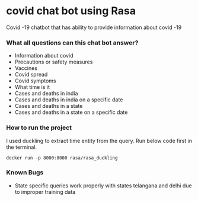 # covid chat bot using Rasa
Covid -19 chatbot that has ability to provide information about covid -19

### What all questions can this chat bot answer?

- Information about covid
- Precautions or safety measures
- Vaccines
- Covid spread
- Covid symptoms
- What time is it
- Cases and deaths in india 
- Cases and deaths in india on a specific date
- Cases and deaths in a state
- Cases and deaths in a state on a specific date


### How to run the project
I used duckling to extract time entity from the query. Run below code first in the terminal.
``` 
docker run -p 8000:8000 rasa/rasa_duckling
```  


### Known Bugs
- State specific queries work properly with states telangana and delhi due to improper training data




